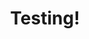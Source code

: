 ---
layout: ampstory
title: Testing!
cover:
   title: Testing an amp story
   publisher: tomcritchlow.com
pages: 
 - page-number: 1
   layout: vertical
   h1: one
   text: hello vertical
   image: https://media.giphy.com/media/bR0bOK6Zoq7m/giphy.gif
 - page-number: 2
   layout: thirds
   thirds:
      top: Hello
      middle: <h1>What 🔥</h1>
   background: https://media.giphy.com/media/11OGRpGUmFXiIo/giphy.gif
   cta:
      link: https://tomcritchlow.com
      text: this is a cta!
 - page-number: 3
   layout: thirds
   h1: 
   text: 
   background: http://z2-ec2.images-amazon.com/images/P/0375700021._SX_SCRMZZZZZZZ_V196021930_.jpg
 - page-number: 4
   layout: thirds
   thirds:
      top: 🔥
      middle: “Ma says war is a bird with a broken wing flying over the countryside, trailing blood and burying crops in sorrow. If something grows in spite of this, it is both a curse and a miracle”
      bottom: <p>⚡</p>
 - page-number: 5
   background: https://settlement.arc.nasa.gov/70sArtHiRes/70sArt/Torus_Cutaway_AC75-1086-1_1920.jpg
---